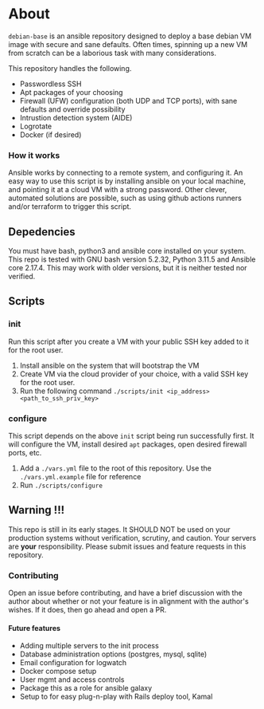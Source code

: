 # About

`debian-base` is an ansible repository designed to deploy a base debian VM image with secure and sane defaults. Often times, spinning up a new VM from scratch can be a laborious task with many considerations.

This repository handles the following.

- Passwordless SSH
- Apt packages of your choosing
- Firewall (UFW) configuration (both UDP and TCP ports), with sane defaults and override possibility
- Intrustion detection system (AIDE)
- Logrotate
- Docker (if desired)

### How it works

Ansible works by connecting to a remote system, and configuring it. An easy way to use this script is by installing ansible on your local machine, and pointing it at a cloud VM with a strong password. Other clever, automated solutions are possible, such as using github actions runners and/or terraform to trigger this script.

## Depedencies

You must have bash, python3 and ansible core installed on your system. This repo is tested with GNU bash version 5.2.32, Python 3.11.5 and Ansible core 2.17.4. This may work with older versions, but it is neither tested nor verified.

## Scripts

### init

Run this script after you create a VM with your public SSH key added to it for the root user.

1. Install ansible on the system that will bootstrap the VM
1. Create VM via the cloud provider of your choice, with a valid SSH key for the root user.
1. Run the following command `./scripts/init <ip_address> <path_to_ssh_priv_key>`

### configure

This script depends on the above `init` script being run successfully first. It will configure the VM, install desired `apt` packages, open desired firewall ports, etc.

1. Add a `./vars.yml` file to the root of this repository. Use the `./vars.yml.example` file for reference
2. Run `./scripts/configure`

## Warning !!!

This repo is still in its early stages. It SHOULD NOT be used on your production systems without verification, scrutiny, and caution. Your servers are **your** responsibility. Please submit issues and feature requests in this repository.

### Contributing

Open an issue before contributing, and have a brief discussion with the author about whether or not your feature is in alignment with the author's wishes. If it does, then go ahead and open a PR.

#### Future features

- Adding multiple servers to the init process
- Database administration options (postgres, mysql, sqlite)
- Email configuration for logwatch
- Docker compose setup
- User mgmt and access controls
- Package this as a role for ansible galaxy
- Setup to for easy plug-n-play with Rails deploy tool, Kamal
